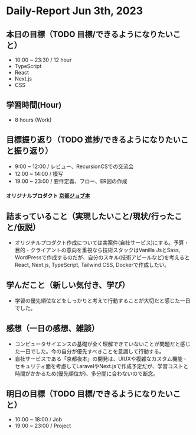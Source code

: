 # Daily-Report Jun 3th, 2023

## 本日の目標（TODO 目標/できるようになりたいこと）

- 10:00 ~ 23:30 / 12 hour
- TypeScript
- React
- Next.js
- CSS

## 学習時間(Hour)

- 8 hours (Work)

## 目標振り返り（TODO 進捗/できるようになりたいこと振り返り）

- 9:00 ~ 12:00 / レビュー、RecursionCSでの交流会
- 12:00 ~ 14:00 / 模写
- 19:00 ~ 23:00 / 要件定義、フロー、ER図の作成
#### オリジナルプロダクト [京都ジョブ本](https://github.com/takeshi-arihori/Kyoto-Job-Book)

## 詰まっていること（実現したいこと/現状/行ったこと/仮説）
- オリジナルプロダクト作成については実案件(自社サービス)にする。予算・目的・クライアントの意向を重視なら技術スタックはVanilla JsとSass, WordPressで作成するのだが、自分のスキル(技術アピールなど)を考えるとReact, Next.js, TypeScript, Tailwind CSS, Dockerで作成したい。


## 学んだこと（新しい気付き、学び）
- 学習の優先順位などをしっかりと考えて行動することが大切だと感じた一日でした。

## 感想（一日の感想、雑談）
- コンピュータサイエンスの基礎が全く理解できていないことが問題だと感じた一日でした。今の自分が優先すべきことを意識して行動する。
- 自社サービスである「京都夜本」の開発は、UIUXや複雑なカスタム機能・セキュリティ面を考慮してLaravelやNext.jsで作成予定だが、学習コストと時間がかかるため(優先順位が)、多分間に合わないので断念。


## 明日の目標（TODO 目標/できるようになりたいこと）

- 10:00 ~ 18:00 / Job
- 19:00 ~ 23:00 / Project
